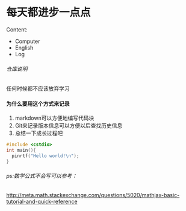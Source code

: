 # 每天都进步一点点

Content:

- Computer
- English
- Log

###### 仓库说明

任何时候都不应该放弃学习

#### 为什么要用这个方式来记录

1. markdown可以方便地编写代码块
2. Git来记录版本信息可以方便以后查找历史信息
3. 总结一下成长过程吧

```c++
#include <cstdio>
int main(){
  pinrtf("Hello world!\n");
}
```

###### ps:数学公式不会写可以参考：

http://meta.math.stackexchange.com/questions/5020/mathjax-basic-tutorial-and-quick-reference
